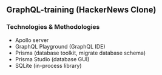 ## GraphQL-training (HackerNews Clone)
### Technologies & Methodologies
- Apollo server
- GraphQL Playground (GraphQL IDE)
- Prisma (database toolkit, migrate database schema)
- Prisma Studio (database GUI)
- SQLite (in-process library)
